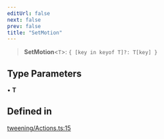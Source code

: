 ```yaml
---
editUrl: false
next: false
prev: false
title: "SetMotion"
---
```


> **SetMotion**\<`T`\>: `{ [key in keyof T]?: T[key] }`

## Type Parameters

• **T**

## Defined in

[tweening/Actions.ts:15](https://github.com/luigidenora/three.ez/blob/57bd50835d7b63a4eed7f77bf46f98834d85a05c/src/tweening/Actions.ts#L15)
